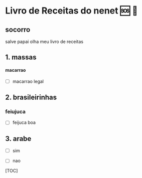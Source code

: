 # Livro de Receitas do nenet :sos: :cheese:

## socorro

salve papai olha meu livro de receitas

## 1. massas
#### macarrao 
- [ ] macarrao legal

## 2. brasileirinhas 
### feiujuca
- [ ] feijuca boa

## 3. arabe

- [ ] sim

- [ ] nao










[TOC]

